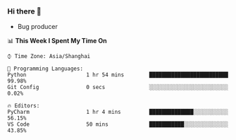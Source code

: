 ### Hi there 👋
* Bug producer
<!--START_SECTION:waka-->
📊 **This Week I Spent My Time On** 

```text
⌚︎ Time Zone: Asia/Shanghai

💬 Programming Languages: 
Python                   1 hr 54 mins        █████████████████████████   99.98% 
Git Config               0 secs              ░░░░░░░░░░░░░░░░░░░░░░░░░   0.02%

🔥 Editors: 
PyCharm                  1 hr 4 mins         ██████████████░░░░░░░░░░░   56.15% 
VS Code                  50 mins             ███████████░░░░░░░░░░░░░░   43.85%

```


<!--END_SECTION:waka-->
